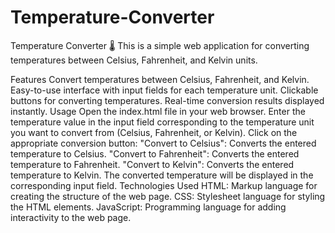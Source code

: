 # Temperature-Converter
Temperature Converter 🌡️
This is a simple web application for converting temperatures between Celsius, Fahrenheit, and Kelvin units.

Features
Convert temperatures between Celsius, Fahrenheit, and Kelvin.
Easy-to-use interface with input fields for each temperature unit.
Clickable buttons for converting temperatures.
Real-time conversion results displayed instantly.
Usage
Open the index.html file in your web browser.
Enter the temperature value in the input field corresponding to the temperature unit you want to convert from (Celsius, Fahrenheit, or Kelvin).
Click on the appropriate conversion button:
"Convert to Celsius": Converts the entered temperature to Celsius.
"Convert to Fahrenheit": Converts the entered temperature to Fahrenheit.
"Convert to Kelvin": Converts the entered temperature to Kelvin.
The converted temperature will be displayed in the corresponding input field.
Technologies Used
HTML: Markup language for creating the structure of the web page.
CSS: Stylesheet language for styling the HTML elements.
JavaScript: Programming language for adding interactivity to the web page.
